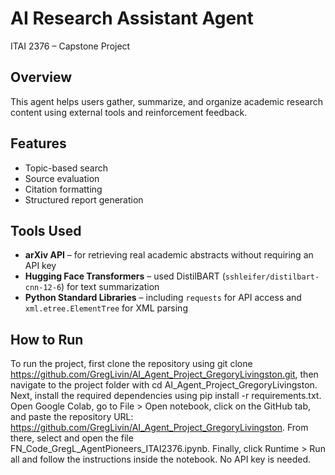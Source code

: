 # AI Research Assistant Agent

ITAI 2376 – Capstone Project  

## Overview
This agent helps users gather, summarize, and organize academic research content using external tools and reinforcement feedback.

## Features
- Topic-based search
- Source evaluation
- Citation formatting
- Structured report generation

## Tools Used
- **arXiv API** – for retrieving real academic abstracts without requiring an API key
- **Hugging Face Transformers** – used DistilBART (`sshleifer/distilbart-cnn-12-6`) for text summarization
- **Python Standard Libraries** – including `requests` for API access and `xml.etree.ElementTree` for XML parsing


## How to Run
To run the project, first clone the repository using git clone https://github.com/GregLivin/AI_Agent_Project_GregoryLivingston.git, then navigate to the project folder with cd AI_Agent_Project_GregoryLivingston. Next, install the required dependencies using pip install -r requirements.txt. Open Google Colab, go to File > Open notebook, click on the GitHub tab, and paste the repository URL: https://github.com/GregLivin/AI_Agent_Project_GregoryLivingston. From there, select and open the file FN_Code_GregL_AgentPioneers_ITAI2376.ipynb. Finally, click Runtime > Run all and follow the instructions inside the notebook. No API key is needed.





